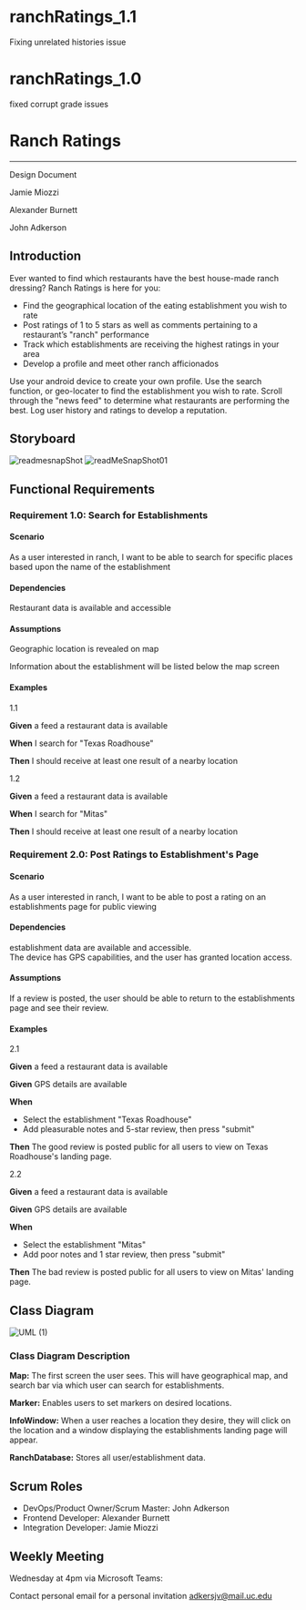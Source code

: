 # ranchRatings_1.1
Fixing unrelated histories issue
# ranchRatings_1.0
fixed corrupt grade issues

# Ranch Ratings

---

Design Document

Jamie Miozzi

Alexander Burnett

John Adkerson

## Introduction

Ever wanted to find which restaurants have the best house-made ranch dressing? Ranch Ratings is here for you:

- Find the geographical location of the eating establishment you wish to rate
- Post ratings of 1 to 5 stars as well as comments pertaining to a restaurant’s "ranch" performance
- Track which establishments are receiving the highest ratings in your area
- Develop a profile and meet other ranch afficionados

Use your android device to create your own profile.  Use the search function, or geo-locater to find the establishment you wish to rate.  Scroll through the "news feed" to determine what restaurants are performing the best.  Log user history and ratings to develop a reputation. 

## Storyboard

![readmesnapShot](https://user-images.githubusercontent.com/61293447/109848321-1cdc6100-7c1e-11eb-90e9-f690e51942ed.PNG)
![readMeSnapShot01](https://user-images.githubusercontent.com/61293447/109848473-501ef000-7c1e-11eb-8aaf-181646ada946.PNG)

## Functional Requirements

### Requirement 1.0: Search for Establishments

#### Scenario

As a user interested in ranch, I want to be able to search for specific places based upon the name of the establishment

#### Dependencies

Restaurant data is available and accessible

#### Assumptions

Geographic location is revealed on map

Information about the establishment will be listed below the map screen

#### Examples
1.1

**Given** a feed a restaurant data is available

**When**  I search for "Texas Roadhouse"

**Then** I should receive at least one result of a nearby location

1.2

**Given** a feed a restaurant data is available

**When**  I search for "Mitas"

**Then** I should receive at least one result of a nearby location


### Requirement 2.0: Post Ratings to Establishment's Page

#### Scenario

As a user interested in ranch, I want to be able to post a rating on an establishments page for public viewing

#### Dependencies
establishment data are available and accessible.  
The device has GPS capabilities, and the user has granted location access. 

#### Assumptions
If a review is posted, the user should be able to return to the establishments page and see their review.

#### Examples

2.1

**Given** a feed a restaurant data is available

**Given** GPS details are available 

**When** 

- Select the establishment "Texas Roadhouse"
- Add pleasurable notes and 5-star review, then press "submit"

**Then** The good review is posted public for all users to view on Texas Roadhouse's landing page.

2.2

**Given** a feed a restaurant data is available

**Given** GPS details are available 

**When**

- Select the establishment "Mitas"
- Add poor notes and 1 star review, then press "submit"

**Then** The bad review is posted public for all users to view on Mitas' landing page.

## Class Diagram

![UML (1)](https://user-images.githubusercontent.com/61293447/109848641-7e9ccb00-7c1e-11eb-80de-0a4087fe2f30.png)

### Class Diagram Description


**Map:**  The first screen the user sees.  This will have geographical map, and search bar via which user can search for establishments.  

**Marker:**  Enables users to set markers on desired locations.  

**InfoWindow:** When a user reaches a location they desire, they will click on the location and a window displaying the establishments landing page will appear.  

**RanchDatabase:** Stores all user/establishment data.  


## Scrum Roles

- DevOps/Product Owner/Scrum Master: John Adkerson  
- Frontend Developer:  Alexander Burnett
- Integration Developer: Jamie Miozzi

## Weekly Meeting

Wednesday at 4pm via Microsoft Teams:

Contact personal email for a personal invitation
adkersjv@mail.uc.edu
